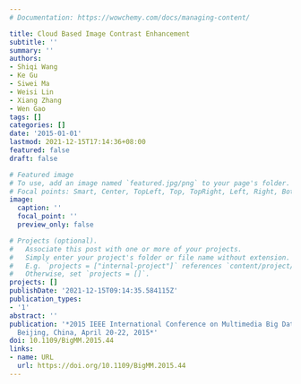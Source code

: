 ```yaml
---
# Documentation: https://wowchemy.com/docs/managing-content/

title: Cloud Based Image Contrast Enhancement
subtitle: ''
summary: ''
authors:
- Shiqi Wang
- Ke Gu
- Siwei Ma
- Weisi Lin
- Xiang Zhang
- Wen Gao
tags: []
categories: []
date: '2015-01-01'
lastmod: 2021-12-15T17:14:36+08:00
featured: false
draft: false

# Featured image
# To use, add an image named `featured.jpg/png` to your page's folder.
# Focal points: Smart, Center, TopLeft, Top, TopRight, Left, Right, BottomLeft, Bottom, BottomRight.
image:
  caption: ''
  focal_point: ''
  preview_only: false

# Projects (optional).
#   Associate this post with one or more of your projects.
#   Simply enter your project's folder or file name without extension.
#   E.g. `projects = ["internal-project"]` references `content/project/deep-learning/index.md`.
#   Otherwise, set `projects = []`.
projects: []
publishDate: '2021-12-15T09:14:35.584115Z'
publication_types:
- '1'
abstract: ''
publication: '*2015 IEEE International Conference on Multimedia Big Data, BigMM 2015,
  Beijing, China, April 20-22, 2015*'
doi: 10.1109/BigMM.2015.44
links:
- name: URL
  url: https://doi.org/10.1109/BigMM.2015.44
---
```


